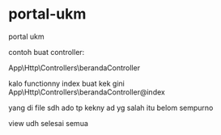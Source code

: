 # portal-ukm
portal ukm

contoh buat controller:

App\Http\Controllers\berandaController

kalo functionny index buat kek gini
App\Http\Controllers\berandaController@index

yang di file sdh ado tp kekny ad yg salah itu belom sempurno

view udh selesai semua

